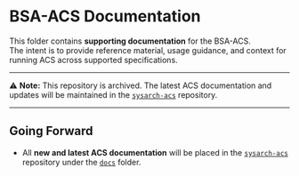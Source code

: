 # BSA-ACS Documentation

This folder contains **supporting documentation** for the BSA-ACS.  
The intent is to provide reference material, usage guidance, and context for running ACS across supported specifications.

---

⚠️ **Note:** This repository is archived. The latest ACS documentation and updates will be maintained in the [`sysarch-acs`](https://github.com/ARM-software/sysarch-acs) repository.

---

## Going Forward
- All **new and latest ACS documentation** will be placed in the [`sysarch-acs`](https://github.com/ARM-software/sysarch-acs) repository under the [`docs`](https://github.com/ARM-software/sysarch-acs/tree/main/docs) folder.
